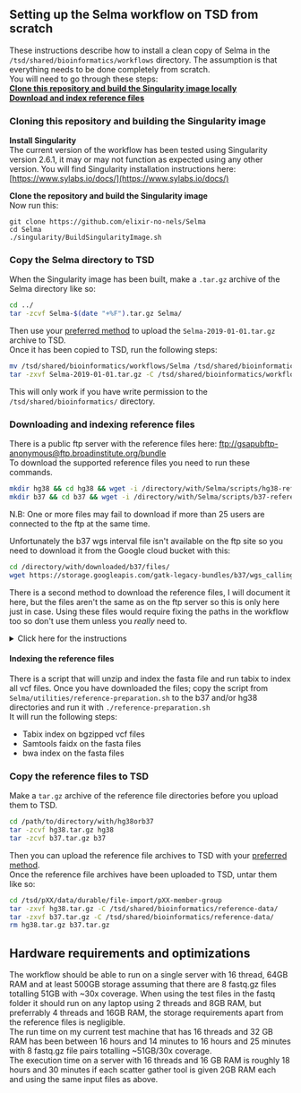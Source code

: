 ## Setting up the Selma workflow on TSD from scratch
These instructions describe how to install a clean copy of Selma in the `/tsd/shared/bioinformatics/workflows` directory. The assumption is that everything needs to be done completely from scratch.  
You will need to go through these steps:  
**[Clone this repository and build the Singularity image locally](file:///home/oskar/01-workspace/04-pipelines/Selma/docs/developer-instructions.html#cloning-this-repository-and-building-the-singularity-image)**  
**[Download and index reference files](file:///home/oskar/01-workspace/04-pipelines/Selma/docs/developer-instructions.html#downloading-and-indexing-reference-files)**  

### Cloning this repository and building the Singularity image
**Install Singularity**  
The current version of the workflow has been tested using Singularity version 2.6.1, it may or may not function as expected using any other version. You will find Singularity installation instructions here: [https://www.sylabs.io/docs/](https://www.sylabs.io/docs/)  

**Clone the repository and build the Singularity image**  
Now run this:
```
git clone https://github.com/elixir-no-nels/Selma
cd Selma
./singularity/BuildSingularityImage.sh
```

### Copy the Selma directory to TSD
When the Singularity image has been built, make a `.tar.gz` archive of the Selma directory like so:
```bash
cd ../
tar -zcvf Selma-$(date "+%F").tar.gz Selma/
```
Then use your [preferred method](https://www.uio.no/english/services/it/research/sensitive-data/use-tsd/import-export/) to upload the `Selma-2019-01-01.tar.gz` archive to TSD.  
Once it has been copied to TSD, run the following steps:  
```bash
mv /tsd/shared/bioinformatics/workflows/Selma /tsd/shared/bioinformatics/workflows/Selma_backup-$(date "+%F")
tar -zxvf Selma-2019-01-01.tar.gz -C /tsd/shared/bioinformatics/workflows/
```
This will only work if you have write permission to the `/tsd/shared/bioinformatics/` directory.
### Downloading and indexing reference files  
There is a public ftp server with the reference files here: [ftp://gsapubftp-anonymous@ftp.broadinstitute.org/bundle](ftp://gsapubftp-anonymous@ftp.broadinstitute.org/bundle)  
To download the supported reference files you need to run these commands.  

```bash
mkdir hg38 && cd hg38 && wget -i /directory/with/Selma/scripts/hg38-reference-dl-list
mkdir b37 && cd b37 && wget -i /directory/with/Selma/scripts/b37-reference-dl-list
```
N.B: One or more files may fail to download if more than 25 users are connected to the ftp at the same time.

Unfortunately the b37 wgs interval file isn't available on the ftp site so you need to download it from the Google cloud bucket with this:
```bash
cd /directory/with/downloaded/b37/files/
wget https://storage.googleapis.com/gatk-legacy-bundles/b37/wgs_calling_regions.v1.interval_list
```

There is a second method to download the reference files, I will document it here, but the files aren't the same as on the ftp server so this is only here just in case. Using these files would require fixing the paths in the workflow too so don't use them unless you _really_ need to.  
<details><summary>Click here for the instructions</summary>
<p>
The files are hosted in Google buckets here: https://console.cloud.google.com/storage/browser/gatk-legacy-bundles/b37/  
And here: https://console.cloud.google.com/storage/browser/genomics-public-data/resources/broad/hg38/v0/  
A Google account is necessary to browse the file buckets, but you can still download them with gsutils without having a Google account.  
The current Selma version uses the ftp hosted reference files, and a difference between the two is that e.g `dbsnp_146.vcf` is **not** available in the hg38 version hosted on Google, maybe this will change, or maybe one day Selma will use another dbsnp.vcf version, but until then this why you should download the ftp hosted reference files.  
So, just in case this becomes relevant in the future; To download all reference files in one go you should use `gsutils`. Either install it following the appropriate instructions here: https://cloud.google.com/storage/docs/gsutil_install or use docker like this:  
For b37 do:
```bash
docker run --rm -ti -v $(pwd):/data -w /data google/cloud-sdk:latest gsutil -m cp -r gs://gatk-legacy-bundles/b37 .
```
And for hg38 do:
```bash
docker run --rm -ti -v $(pwd):/data -w /data google/cloud-sdk:latest gsutil -m cp -r gs://genomics-public-data/resources/broad/hg38/v0/ .
mv v0 hg38
```

If you use this docker method you need to run `sudo chown -R username:username b37orhg38` to get ownership of the files.

</p>
</details>

#### Indexing the reference files
There is a script that will unzip and index the fasta file and run tabix to index all vcf files.
Once you have downloaded the files; copy the script from `Selma/utilities/reference-preparation.sh` to the b37 and/or hg38 directories and run it with `./reference-preparation.sh`  
It will run the following steps:  
  * Tabix index on bgzipped vcf files  
  * Samtools faidx on the fasta files  
  * bwa index on the fasta files  

### Copy the reference files to TSD
Make a `tar.gz` archive of the reference file directories before you upload them to TSD.
```bash
cd /path/to/directory/with/hg38orb37
tar -zcvf hg38.tar.gz hg38
tar -zcvf b37.tar.gz b37
```
Then you can upload the reference file archives to TSD with your [preferred method](https://www.uio.no/english/services/it/research/sensitive-data/use-tsd/import-export/).  
Once the reference file archives have been uploaded to TSD, untar them like so:
```bash
cd /tsd/pXX/data/durable/file-import/pXX-member-group
tar -zxvf hg38.tar.gz -C /tsd/shared/bioinformatics/reference-data/
tar -zxvf b37.tar.gz -C /tsd/shared/bioinformatics/reference-data/
rm hg38.tar.gz b37.tar.gz
```

## Hardware requirements and optimizations  
The workflow should be able to run on a single server with 16 thread, 64GB RAM and at least 500GB storage assuming that there are 8 fastq.gz files totalling 51GB with ~30x coverage. When using the test files in the fastq folder it should run on any laptop using 2 threads and 8GB RAM, but preferrably 4 threads and 16GB RAM, the storage requirements apart from the reference files is negligible.  
The run time on my current test machine that has 16 threads and 32 GB RAM has been between 16 hours and 14 minutes to 16 hours and 25 minutes with 8 fastq.gz file pairs totalling ~51GB/30x coverage.  
The execution time on a server with 16 threads and 16 GB RAM is roughly 18 hours and 30 minutes if each scatter gather tool is given 2GB RAM each and using the same input files as above.  
